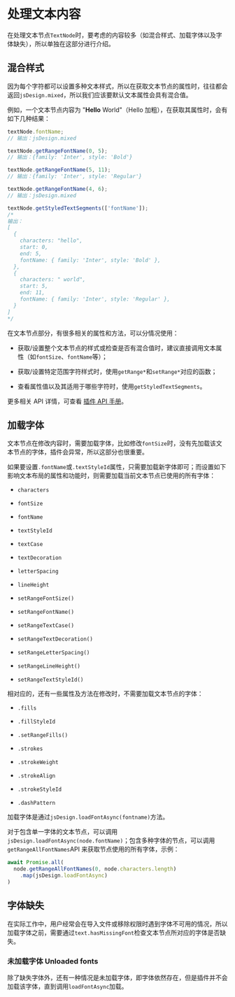 # 处理文本内容

在处理文本节点`TextNode`时，要考虑的内容较多（如混合样式、加载字体以及字体缺失），所以单独在这部分进行介绍。

## 混合样式

因为每个字符都可以设置多种文本样式，所以在获取文本节点的属性时，往往都会返回`jsDesign.mixed`，所以我们应该要默认文本属性会具有混合值。

例如，一个文本节点内容为 "**Hello** World"（Hello 加粗），在获取其属性时，会有如下几种结果：

```TypeScript
textNode.fontName;
// 输出：jsDesign.mixed

textNode.getRangeFontName(0, 5);
// 输出：{family: 'Inter', style: 'Bold'}

textNode.getRangeFontName(5, 11);
// 输出：{family: 'Inter', style: 'Regular'}

textNode.getRangeFontName(4, 6);
// 输出：jsDesign.mixed

textNode.getStyledTextSegments(['fontName']);
/*
输出：
[
  {
    characters: "hello",
    start: 0,
    end: 5,
    fontName: { family: 'Inter', style: 'Bold' },
  },
  {
    characters: " world",
    start: 5,
    end: 11,
    fontName: { family: 'Inter', style: 'Regular' },
  }
]
*/
```

在文本节点部分，有很多相关的属性和方法，可以分情况使用：

- 获取/设置整个文本节点的样式或检查是否有混合值时，建议直接调用文本属性（如`fontSize`、`fontName`等）；

- 获取/设置特定范围字符样式时，使用`getRange*`和`setRange*`对应的函数； 

- 查看属性值以及其适用于哪些字符时，使用`getStyledTextSegments`。

更多相关 API 详情，可查看 [插件 API 手册](/developer-doc/plugin/API/2.Node-related/11.TextNode)。

## 加载字体

文本节点在修改内容时，需要加载字体，比如修改`fontSize`时，没有先加载该文本节点的字体，插件会异常，所以这部分也很重要。

如果要设置`.fontName`或`.textStyleId`属性，只需要加载新字体即可；而设置如下影响文本布局的属性和功能时，则需要加载当前文本节点已使用的所有字体：

- `characters`

- `fontSize`

- `fontName`

- `textStyleId`

- `textCase`

- `textDecoration`

- `letterSpacing`

- `lineHeight`

- `setRangeFontSize()`

- `setRangeFontName()`

- `setRangeTextCase()`

- `setRangeTextDecoration()`

- `setRangeLetterSpacing()`

- `setRangeLineHeight()`

- `setRangeTextStyleId()`

相对应的，还有一些属性及方法在修改时，不需要加载文本节点的字体：

- `.fills`

- `.fillStyleId`

- `.setRangeFills()`

- `.strokes`

- `.strokeWeight`

- `.strokeAlign`

- `.strokeStyleId`

- `.dashPattern`

加载字体是通过`jsDesign.loadFontAsync(fontname)`方法。

对于包含单一字体的文本节点，可以调用`jsDesign.loadFontAsync(node.fontName)`；包含多种字体的节点，可以调用`getRangeAllFontNames`API 来获取节点使用的所有字体，示例：

```JavaScript
await Promise.all(
  node.getRangeAllFontNames(0, node.characters.length)
    .map(jsDesign.loadFontAsync)
)
```

## 字体缺失

在实际工作中，用户经常会在导入文件或移除权限时遇到字体不可用的情况，所以加载字体之前，需要通过`text.hasMissingFont`检查文本节点所对应的字体是否缺失。

### 未加载字体 Unloaded fonts

除了缺失字体外，还有一种情况是未加载字体，即字体依然存在，但是插件并不会加载该字体，直到调用`loadFontAsync`加载。